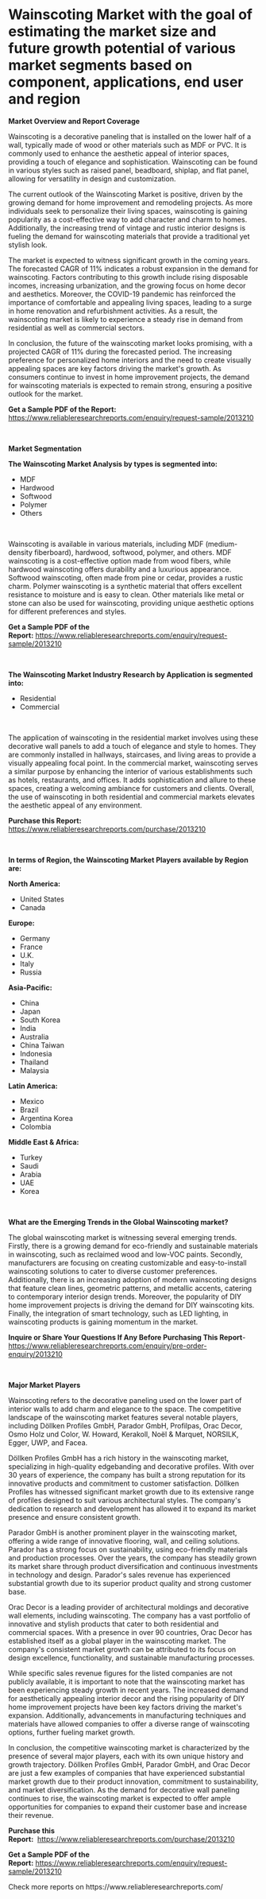 <p><h1>Wainscoting Market with the goal of estimating the market size and future growth potential of various market segments based on component, applications, end user and region</h1></p><p><strong>Market Overview and Report Coverage</strong></p>
<p><p>Wainscoting is a decorative paneling that is installed on the lower half of a wall, typically made of wood or other materials such as MDF or PVC. It is commonly used to enhance the aesthetic appeal of interior spaces, providing a touch of elegance and sophistication. Wainscoting can be found in various styles such as raised panel, beadboard, shiplap, and flat panel, allowing for versatility in design and customization.</p><p>The current outlook of the Wainscoting Market is positive, driven by the growing demand for home improvement and remodeling projects. As more individuals seek to personalize their living spaces, wainscoting is gaining popularity as a cost-effective way to add character and charm to homes. Additionally, the increasing trend of vintage and rustic interior designs is fueling the demand for wainscoting materials that provide a traditional yet stylish look.</p><p>The market is expected to witness significant growth in the coming years. The forecasted CAGR of 11% indicates a robust expansion in the demand for wainscoting. Factors contributing to this growth include rising disposable incomes, increasing urbanization, and the growing focus on home decor and aesthetics. Moreover, the COVID-19 pandemic has reinforced the importance of comfortable and appealing living spaces, leading to a surge in home renovation and refurbishment activities. As a result, the wainscoting market is likely to experience a steady rise in demand from residential as well as commercial sectors.</p><p>In conclusion, the future of the wainscoting market looks promising, with a projected CAGR of 11% during the forecasted period. The increasing preference for personalized home interiors and the need to create visually appealing spaces are key factors driving the market's growth. As consumers continue to invest in home improvement projects, the demand for wainscoting materials is expected to remain strong, ensuring a positive outlook for the market.</p></p>
<p><strong>Get a Sample PDF of the Report:</strong> <a href="https://www.reliableresearchreports.com/enquiry/request-sample/2013210">https://www.reliableresearchreports.com/enquiry/request-sample/2013210</a></p>
<p>&nbsp;</p>
<p><strong>Market Segmentation</strong></p>
<p><strong>The Wainscoting Market Analysis by types is segmented into:</strong></p>
<p><ul><li>MDF</li><li>Hardwood</li><li>Softwood</li><li>Polymer</li><li>Others</li></ul></p>
<p>&nbsp;</p>
<p><p>Wainscoting is available in various materials, including MDF (medium-density fiberboard), hardwood, softwood, polymer, and others. MDF wainscoting is a cost-effective option made from wood fibers, while hardwood wainscoting offers durability and a luxurious appearance. Softwood wainscoting, often made from pine or cedar, provides a rustic charm. Polymer wainscoting is a synthetic material that offers excellent resistance to moisture and is easy to clean. Other materials like metal or stone can also be used for wainscoting, providing unique aesthetic options for different preferences and styles.</p></p>
<p><strong>Get a Sample PDF of the Report:</strong>&nbsp;<a href="https://www.reliableresearchreports.com/enquiry/request-sample/2013210">https://www.reliableresearchreports.com/enquiry/request-sample/2013210</a></p>
<p>&nbsp;</p>
<p><strong>The Wainscoting Market Industry Research by Application is segmented into:</strong></p>
<p><ul><li>Residential</li><li>Commercial</li></ul></p>
<p>&nbsp;</p>
<p><p>The application of wainscoting in the residential market involves using these decorative wall panels to add a touch of elegance and style to homes. They are commonly installed in hallways, staircases, and living areas to provide a visually appealing focal point. In the commercial market, wainscoting serves a similar purpose by enhancing the interior of various establishments such as hotels, restaurants, and offices. It adds sophistication and allure to these spaces, creating a welcoming ambiance for customers and clients. Overall, the use of wainscoting in both residential and commercial markets elevates the aesthetic appeal of any environment.</p></p>
<p><strong>Purchase this Report:</strong>&nbsp; <a href="https://www.reliableresearchreports.com/purchase/2013210">https://www.reliableresearchreports.com/purchase/2013210</a></p>
<p>&nbsp;</p>
<p><strong>In terms of Region, the Wainscoting Market Players available by Region are:</strong></p>
<p>
    <p> <strong> North America: </strong>
        <ul>
            <li>United States</li>
            <li>Canada</li>
        </ul>
        </p> 
    <p> <strong> Europe: </strong>
        <ul>
            <li>Germany</li>
            <li>France</li>
            <li>U.K.</li>
            <li>Italy</li>
            <li>Russia</li>
        </ul>
        </p> 
    <p> <strong> Asia-Pacific: </strong>
        <ul>
            <li>China</li>
            <li>Japan</li>
            <li>South Korea</li>
            <li>India</li>
            <li>Australia</li>
            <li>China Taiwan</li>
            <li>Indonesia</li>
            <li>Thailand</li>
            <li>Malaysia</li>
        </ul>
        </p> 
    <p> <strong> Latin America: </strong>
        <ul>
            <li>Mexico</li>
            <li>Brazil</li>
            <li>Argentina Korea</li>
            <li>Colombia</li>
        </ul>
        </p> 
    <p> <strong> Middle East & Africa: </strong>
        <ul>
            <li>Turkey</li>
            <li>Saudi</li>
            <li>Arabia</li>
            <li>UAE</li>
            <li>Korea</li>
        </ul>
    </p>
    </p>
<p>&nbsp;</p>
<p><strong>What are the Emerging Trends in the Global Wainscoting market?</strong></p>
<p><p>The global wainscoting market is witnessing several emerging trends. Firstly, there is a growing demand for eco-friendly and sustainable materials in wainscoting, such as reclaimed wood and low-VOC paints. Secondly, manufacturers are focusing on creating customizable and easy-to-install wainscoting solutions to cater to diverse customer preferences. Additionally, there is an increasing adoption of modern wainscoting designs that feature clean lines, geometric patterns, and metallic accents, catering to contemporary interior design trends. Moreover, the popularity of DIY home improvement projects is driving the demand for DIY wainscoting kits. Finally, the integration of smart technology, such as LED lighting, in wainscoting products is gaining momentum in the market.</p></p>
<p><strong>Inquire or Share Your Questions If Any Before Purchasing This Report</strong>- <a href="https://www.reliableresearchreports.com/enquiry/pre-order-enquiry/2013210">https://www.reliableresearchreports.com/enquiry/pre-order-enquiry/2013210</a></p>
<p>&nbsp;</p>
<p><strong>Major Market Players</strong></p>
<p><p>Wainscoting refers to the decorative paneling used on the lower part of interior walls to add charm and elegance to the space. The competitive landscape of the wainscoting market features several notable players, including Döllken Profiles GmbH, Parador GmbH, Profilpas, Orac Decor, Osmo Holz und Color, W. Howard, Kerakoll, Noël & Marquet, NORSILK, Egger, UWP, and Facea.</p><p>Döllken Profiles GmbH has a rich history in the wainscoting market, specializing in high-quality edgebanding and decorative profiles. With over 30 years of experience, the company has built a strong reputation for its innovative products and commitment to customer satisfaction. Döllken Profiles has witnessed significant market growth due to its extensive range of profiles designed to suit various architectural styles. The company's dedication to research and development has allowed it to expand its market presence and ensure consistent growth.</p><p>Parador GmbH is another prominent player in the wainscoting market, offering a wide range of innovative flooring, wall, and ceiling solutions. Parador has a strong focus on sustainability, using eco-friendly materials and production processes. Over the years, the company has steadily grown its market share through product diversification and continuous investments in technology and design. Parador's sales revenue has experienced substantial growth due to its superior product quality and strong customer base.</p><p>Orac Decor is a leading provider of architectural moldings and decorative wall elements, including wainscoting. The company has a vast portfolio of innovative and stylish products that cater to both residential and commercial spaces. With a presence in over 90 countries, Orac Decor has established itself as a global player in the wainscoting market. The company's consistent market growth can be attributed to its focus on design excellence, functionality, and sustainable manufacturing processes.</p><p>While specific sales revenue figures for the listed companies are not publicly available, it is important to note that the wainscoting market has been experiencing steady growth in recent years. The increased demand for aesthetically appealing interior decor and the rising popularity of DIY home improvement projects have been key factors driving the market's expansion. Additionally, advancements in manufacturing techniques and materials have allowed companies to offer a diverse range of wainscoting options, further fueling market growth.</p><p>In conclusion, the competitive wainscoting market is characterized by the presence of several major players, each with its own unique history and growth trajectory. Döllken Profiles GmbH, Parador GmbH, and Orac Decor are just a few examples of companies that have experienced substantial market growth due to their product innovation, commitment to sustainability, and market diversification. As the demand for decorative wall paneling continues to rise, the wainscoting market is expected to offer ample opportunities for companies to expand their customer base and increase their revenue.</p></p>
<p><strong>Purchase this Report:</strong>&nbsp;&nbsp;<a href="https://www.reliableresearchreports.com/purchase/2013210">https://www.reliableresearchreports.com/purchase/2013210</a></p>
<p></p>
<p><strong>Get a Sample PDF of the Report:</strong>&nbsp;<a href="https://www.reliableresearchreports.com/enquiry/request-sample/2013210">https://www.reliableresearchreports.com/enquiry/request-sample/2013210</a></p>
<p>Check more reports on https://www.reliableresearchreports.com/</p>
